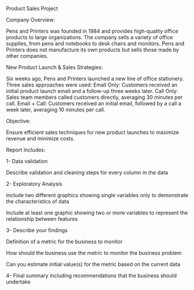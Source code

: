Product Sales Project

Company Overview:

Pens and Printers was founded in 1984 and provides high-quality office products to large organizations.
The company sells a variety of office supplies, from pens and notebooks to desk chairs and monitors.
Pens and Printers does not manufacture its own products but sells those made by other companies.

New Product Launch & Sales Strategies:

Six weeks ago, Pens and Printers launched a new line of office stationery.
Three sales approaches were used:
Email Only: Customers received an initial product launch email and a follow-up three weeks later.
Call Only: Sales team members called customers directly, averaging 30 minutes per call.
Email + Call: Customers received an initial email, followed by a call a week later, averaging 10 minutes per call.

Objective:

Ensure efficient sales techniques for new product launches to maximize revenue and minimize costs.

Report Includes:

1- Data validation

Describe validation and cleaning steps for every column in the data

2- Exploratory Analysis

Include two different graphics showing single variables only to demonstrate the characteristics of data

Include at least one graphic showing two or more variables to represent the relationship between features

3- Describe your findings

Definition of a metric for the business to monitor

How should the business use the metric to monitor the business problem

Can you estimate initial value(s) for the metric based on the current data

4- Final summary including recommendations that the business should undertake
